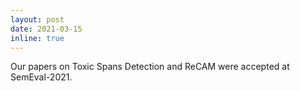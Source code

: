 ```yaml
---
layout: post
date: 2021-03-15
inline: true
---
```

Our papers on Toxic Spans Detection and ReCAM were accepted at SemEval-2021.